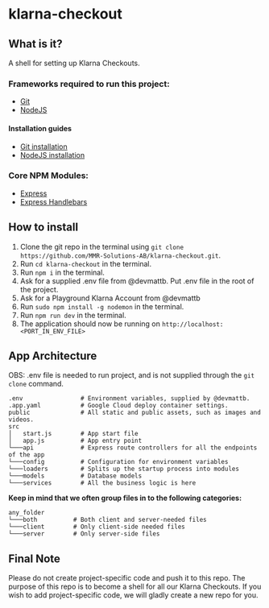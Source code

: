  # klarna-checkout

## What is it?
A shell for setting up Klarna Checkouts. 

### Frameworks required to run this project:
* [Git](https://git-scm.com/)
* [NodeJS](https://nodejs.org/en/)


#### Installation guides
* [Git installation](https://git-scm.com/book/en/v2/Getting-Started-Installing-Git)
* [NodeJS installation](https://nodejs.org/en/download/)

### Core NPM Modules:
* [Express](https://expressjs.com/)
* [Express Handlebars](https://www.npmjs.com/package/express-handlebars)

## How to install
1. Clone the git repo in the terminal using `git clone https://github.com/MMR-Solutions-AB/klarna-checkout.git`.
2. Run `cd klarna-checkout` in the terminal.
3. Run `npm i` in the terminal.
4. Ask for a supplied .env file from @devmattb. Put .env file in the root of the project.
5. Ask for a Playground Klarna Account from @devmattb
3. Run `sudo npm install -g nodemon` in the terminal.
6. Run `npm run dev` in the terminal.
7. The application should now be running on `http://localhost:<PORT_IN_ENV_FILE>`

## App Architecture
OBS: .env file is needed to run project, and is not supplied through the `git clone` command.

```
.env                # Environment variables, supplied by @devmattb.
.app.yaml           # Google Cloud deploy container settings.
public              # All static and public assets, such as images and videos.
src
│   start.js        # App start file
│   app.js          # App entry point
└───api             # Express route controllers for all the endpoints of the app
└───config          # Configuration for environment variables
└───loaders         # Splits up the startup process into modules
└───models          # Database models
└───services        # All the business logic is here
```

**Keep in mind that we often group files in to the following categories:**
```
any_folder
└───both          # Both client and server-needed files
└───client        # Only client-side needed files
└───server        # Only server-side files
```

## Final Note
Please do not create project-specific code and push it to this repo. The purpose of this repo is to become a shell for all our Klarna Checkouts.
If you wish to add project-specific code, we will gladly create a new repo for you.